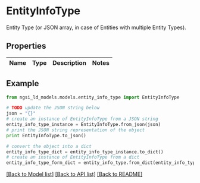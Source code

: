 # EntityInfoType

Entity Type (or JSON array, in case of Entities with multiple Entity Types). 

## Properties

Name | Type | Description | Notes
------------ | ------------- | ------------- | -------------

## Example

```python
from ngsi_ld_models.models.entity_info_type import EntityInfoType

# TODO update the JSON string below
json = "{}"
# create an instance of EntityInfoType from a JSON string
entity_info_type_instance = EntityInfoType.from_json(json)
# print the JSON string representation of the object
print EntityInfoType.to_json()

# convert the object into a dict
entity_info_type_dict = entity_info_type_instance.to_dict()
# create an instance of EntityInfoType from a dict
entity_info_type_form_dict = entity_info_type.from_dict(entity_info_type_dict)
```
[[Back to Model list]](../README.md#documentation-for-models) [[Back to API list]](../README.md#documentation-for-api-endpoints) [[Back to README]](../README.md)


